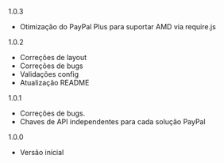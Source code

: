 1.0.3
- Otimização do PayPal Plus para suportar AMD via require.js

1.0.2
- Correções de layout
- Correções de bugs
- Validações config
- Atualização README

1.0.1
- Correções de bugs. 
- Chaves de API independentes para cada solução PayPal

1.0.0
- Versão inicial
